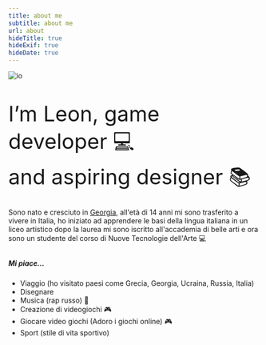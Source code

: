 ```yaml
---
title: about me
subtitle: about me
url: about
hideTitle: true
hideExif: true
hideDate: true
---
```


![io](/Saa.png)

<section class=section>
	<div class=center>
    <div class=slide info=true path=/about/>
    <div>
        <div class=center>
<section class=section>
    <div class=slide info=true path=/about/>
    <div>
        <div class=center>
            <div class=slide-info>
                <div class=content>
                    <div align=left-aligned>
                        <p style=font-size:3em;margin-bottom:.5em>
                            I’m Leon, game developer 💻<br>
							and aspiring designer 📚<br>
                        </p>
                        <p style=margin-bottom:.5em>
                            Sono nato e cresciuto in <a target=_blank href=https://goo.su/Z5dsDF style=color:var(--main) onmouseover='this.style.color="var(--dark)"' onmouseout='this.style.color="var(--main)"'>Georgia</a>, all'età di 14 anni mi sono trasferito a vivere in Italia, ho iniziato ad apprendere le basi della lingua italiana in un liceo artistico dopo la laurea mi sono iscritto all'accademia di belle arti e ora sono un studente del corso di Nuove Tecnologie dell'Arte 💻
                        </p>
                        <div class=row>
                            <div class=column>
                                <h5>Mi piace...</h5>
                                <ul>
                                    <li>Viaggio (ho visitato paesi come Grecia, Georgia, Ucraina, Russia, Italia)</li>
                                    <li>Disegnare</li>
									<li>Musica (rap russo) 🎵</li>
                                    <li>Creazione di videogiochi 🎮</li>
                                    <li>Giocare video giochi (Adoro i giochi online) 🎮</li>
                                    <li>Sport (stile di vita sportivo)</li>
                                </ul>
                                </ul>
                            </div>
                        </div>
                    </div>
                </div>
            </div>
        </div>
    </div>
</div></section>
